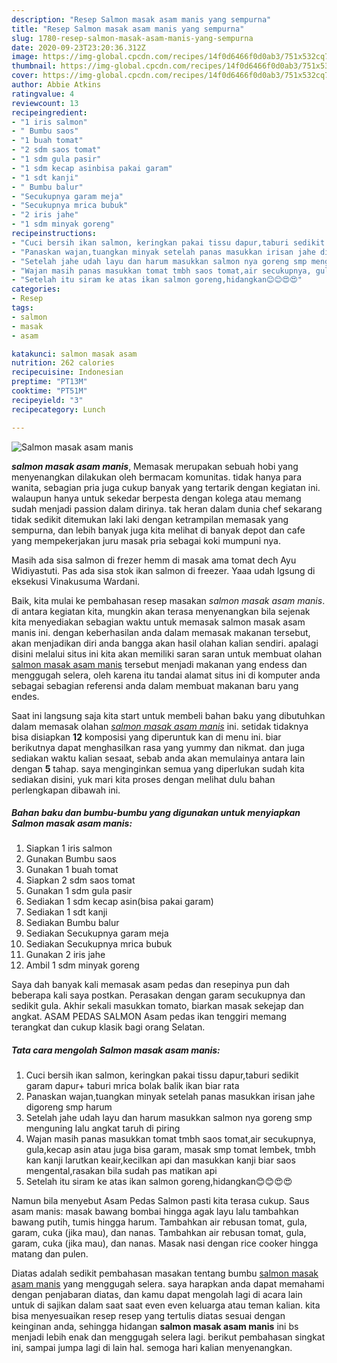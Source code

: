```yaml
---
description: "Resep Salmon masak asam manis yang sempurna"
title: "Resep Salmon masak asam manis yang sempurna"
slug: 1780-resep-salmon-masak-asam-manis-yang-sempurna
date: 2020-09-23T23:20:36.312Z
image: https://img-global.cpcdn.com/recipes/14f0d6466f0d0ab3/751x532cq70/salmon-masak-asam-manis-foto-resep-utama.jpg
thumbnail: https://img-global.cpcdn.com/recipes/14f0d6466f0d0ab3/751x532cq70/salmon-masak-asam-manis-foto-resep-utama.jpg
cover: https://img-global.cpcdn.com/recipes/14f0d6466f0d0ab3/751x532cq70/salmon-masak-asam-manis-foto-resep-utama.jpg
author: Abbie Atkins
ratingvalue: 4
reviewcount: 13
recipeingredient:
- "1 iris salmon"
- " Bumbu saos"
- "1 buah tomat"
- "2 sdm saos tomat"
- "1 sdm gula pasir"
- "1 sdm kecap asinbisa pakai garam"
- "1 sdt kanji"
- " Bumbu balur"
- "Secukupnya garam meja"
- "Secukupnya mrica bubuk"
- "2 iris jahe"
- "1 sdm minyak goreng"
recipeinstructions:
- "Cuci bersih ikan salmon, keringkan pakai tissu dapur,taburi sedikit garam dapur+ taburi mrica bolak balik ikan biar rata"
- "Panaskan wajan,tuangkan minyak setelah panas masukkan irisan jahe digoreng smp harum"
- "Setelah jahe udah layu dan harum masukkan salmon nya goreng smp menguning lalu angkat taruh di piring"
- "Wajan masih panas masukkan tomat tmbh saos tomat,air secukupnya, gula,kecap asin atau juga bisa garam, masak smp tomat lembek, tmbh kan kanji larutkan keair,kecilkan api dan masukkan kanji biar saos mengental,rasakan bila sudah pas matikan api"
- "Setelah itu siram ke atas ikan salmon goreng,hidangkan😊😊😍😍"
categories:
- Resep
tags:
- salmon
- masak
- asam

katakunci: salmon masak asam 
nutrition: 262 calories
recipecuisine: Indonesian
preptime: "PT13M"
cooktime: "PT51M"
recipeyield: "3"
recipecategory: Lunch

---
```



![Salmon masak asam manis](https://img-global.cpcdn.com/recipes/14f0d6466f0d0ab3/751x532cq70/salmon-masak-asam-manis-foto-resep-utama.jpg)

<b><i>salmon masak asam manis</i></b>, Memasak merupakan sebuah hobi yang menyenangkan dilakukan oleh bermacam komunitas. tidak hanya para wanita, sebagian pria juga cukup banyak yang tertarik dengan kegiatan ini. walaupun hanya untuk sekedar berpesta dengan kolega atau memang sudah menjadi passion dalam dirinya. tak heran dalam dunia chef sekarang tidak sedikit ditemukan laki laki dengan ketrampilan memasak yang sempurna, dan lebih banyak juga kita melihat di banyak depot dan cafe yang mempekerjakan juru masak pria sebagai koki mumpuni nya.

Masih ada sisa salmon di frezer hemm di masak ama tomat dech Ayu Widiyastuti. Pas ada sisa stok ikan salmon di freezer. Yaaa udah lgsung di eksekusi Vinakusuma Wardani.

Baik, kita mulai ke pembahasan resep masakan <i>salmon masak asam manis</i>. di antara kegiatan kita, mungkin akan terasa menyenangkan bila sejenak kita menyediakan sebagian waktu untuk memasak salmon masak asam manis ini. dengan keberhasilan anda dalam memasak makanan tersebut, akan menjadikan diri anda bangga akan hasil olahan kalian sendiri. apalagi disini melalui situs ini kita akan memiliki saran saran untuk membuat olahan <u>salmon masak asam manis</u> tersebut menjadi makanan yang endess dan menggugah selera, oleh karena itu tandai alamat situs ini di komputer anda sebagai sebagian referensi anda dalam membuat makanan baru yang endes.


Saat ini langsung saja kita start untuk membeli bahan baku yang dibutuhkan dalam memasak olahan <u><i>salmon masak asam manis</i></u> ini. setidak tidaknya bisa disiapkan <b>12</b> komposisi yang diperuntuk kan di menu ini. biar berikutnya dapat menghasilkan rasa yang yummy dan nikmat. dan juga sediakan waktu kalian sesaat, sebab anda akan memulainya antara lain dengan <b>5</b> tahap. saya menginginkan semua yang diperlukan sudah kita sediakan disini, yuk mari kita proses dengan melihat dulu bahan perlengkapan dibawah ini.

<!--inarticleads1-->

##### Bahan baku dan bumbu-bumbu yang digunakan untuk menyiapkan Salmon masak asam manis:

1. Siapkan 1 iris salmon
1. Gunakan  Bumbu saos
1. Gunakan 1 buah tomat
1. Siapkan 2 sdm saos tomat
1. Gunakan 1 sdm gula pasir
1. Sediakan 1 sdm kecap asin(bisa pakai garam)
1. Sediakan 1 sdt kanji
1. Sediakan  Bumbu balur
1. Sediakan Secukupnya garam meja
1. Sediakan Secukupnya mrica bubuk
1. Gunakan 2 iris jahe
1. Ambil 1 sdm minyak goreng


Saya dah banyak kali memasak asam pedas dan resepinya pun dah beberapa kali saya postkan. Perasakan dengan garam secukupnya dan sedikit gula. Akhir sekali masukkan tomato, biarkan masak sekejap dan angkat. ASAM PEDAS SALMON Asam pedas ikan tenggiri memang terangkat dan cukup klasik bagi orang Selatan. 

<!--inarticleads2-->

##### Tata cara mengolah Salmon masak asam manis:

1. Cuci bersih ikan salmon, keringkan pakai tissu dapur,taburi sedikit garam dapur+ taburi mrica bolak balik ikan biar rata
1. Panaskan wajan,tuangkan minyak setelah panas masukkan irisan jahe digoreng smp harum
1. Setelah jahe udah layu dan harum masukkan salmon nya goreng smp menguning lalu angkat taruh di piring
1. Wajan masih panas masukkan tomat tmbh saos tomat,air secukupnya, gula,kecap asin atau juga bisa garam, masak smp tomat lembek, tmbh kan kanji larutkan keair,kecilkan api dan masukkan kanji biar saos mengental,rasakan bila sudah pas matikan api
1. Setelah itu siram ke atas ikan salmon goreng,hidangkan😊😊😍😍


Namun bila menyebut Asam Pedas Salmon pasti kita terasa cukup. Saus asam manis: masak bawang bombai hingga agak layu lalu tambahkan bawang putih, tumis hingga harum. Tambahkan air rebusan tomat, gula, garam, cuka (jika mau), dan nanas. Tambahkan air rebusan tomat, gula, garam, cuka (jika mau), dan nanas. Masak nasi dengan rice cooker hingga matang dan pulen. 

Diatas adalah sedikit pembahasan masakan tentang bumbu <u>salmon masak asam manis</u> yang menggugah selera. saya harapkan anda dapat memahami dengan penjabaran diatas, dan kamu dapat mengolah lagi di acara lain untuk di sajikan dalam saat saat even even keluarga atau teman kalian. kita bisa menyesuaikan resep resep yang tertulis diatas sesuai dengan keinginan anda, sehingga hidangan <b>salmon masak asam manis</b> ini bs menjadi lebih enak dan menggugah selera lagi. berikut pembahasan singkat ini, sampai jumpa lagi di lain hal. semoga hari kalian menyenangkan.
